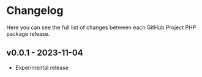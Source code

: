 # Changelog

Here you can see the full list of changes between each GitHub Project PHP package release.

## v0.0.1 - 2023-11-04

- Experimental release
